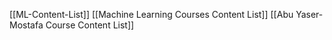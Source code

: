 [[ML-Content-List]]
	[[Machine Learning Courses Content List]]
		[[Abu Yaser-Mostafa Course Content List]]